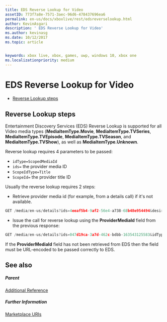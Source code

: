 ```yaml
---
title: EDS Reverse Lookup for Video
assetID: 773f7a8e-7571-3aec-96d6-478437696ea6
permalink: en-us/docs/xboxlive/rest/edsreverselookup.html
author: KevinAsgari
description: ' EDS Reverse Lookup for Video'
ms.author: kevinasg
ms.date: 10/12/2017
ms.topic: article


keywords: xbox live, xbox, games, uwp, windows 10, xbox one
ms.localizationpriority: medium
---
```



# EDS Reverse Lookup for Video
 
  * [Reverse Lookup steps](#ID4EQ)
 
<a id="ID4EQ"></a>

 
## Reverse Lookup steps
 
Entertainment Discovery Services (EDS) Reverse Lookup is supported for all Video media types (**MediaItemType.Movie**, **MediaItemType.TVSeries**, **MediaItemType.TVEpisode**, **MediaItemType.TVSeason**, and **MediaItemType.TVShow**), as well as **MediaItemType.Unknown**.
 
Reverse lookup requires 4 parameters to be passed: 
   * `idType=ScopedMediaId`
   * `ids=` the provider media ID
   * `ScopeIdType=Title`
   * `ScopeId=` the provider title ID
 
 
Usually the reverse lookup requires 2 steps: 
   * Retrieve provider media id (for example, from a details call) if it's not available. 

```cpp
GET /media/en-us/details?ids=4eeaf5b4-9af2-56e4-a738-68b48e954494&desiredMediaItemTypes=Movie&desired=Providers
```

 
   * Issue the call for reverse lookup using the **ProviderMediaId** field from the previous response: 

```cpp
GET /media/en-us/details?ids=047d19ca-3a7d-462c-bdbb-163543125583&idType=ScopedMediaId&desiredMediaItemTypes=Movie&fields=all&ScopeIdType=Title&ScopeId=0x5848085B
```

 
  
 
If the **ProviderMediaId** field has not been retrieved from EDS then the field must be URL-encoded to be passed correctly to EDS.
  
<a id="ID4EOC"></a>

 
## See also
 
<a id="ID4EQC"></a>

 
##### Parent  

[Additional Reference](atoc-xboxlivews-reference-additional.md)

  
<a id="ID4E3C"></a>

 
##### Further Information 

[Marketplace URIs](../uri/marketplace/atoc-reference-marketplace.md)

   